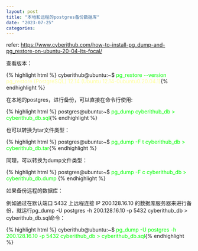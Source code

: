 ```yaml
---
layout: post
title: "本地和远程的postgres备份数据库"
date: "2023-07-25"
categories: 
---
```

<p>refer: <a href="https://www.cyberithub.com/how-to-install-pg_dump-and-pg_restore-on-ubuntu-20-04-lts-focal/">https://www.cyberithub.com/how-to-install-pg_dump-and-pg_restore-on-ubuntu-20-04-lts-focal/</a></p>
<p>查看版本：</p>
{% highlight html %}
cyberithub@ubuntu:~$ <span style="color:#00ff00">pg_restore --version</span>
<span style="color:#ffff99">pg_restore (PostgreSQL) 12.14 (Ubuntu 12.14-0ubuntu0.20.04.1)</span>{% endhighlight %}
<p>在本地的postgres，进行备份，可以直接在命令行使用:</p>
{% highlight html %}
postgres@ubuntu:~$ <span style="color:#00ff00">pg_dump cyberithub_db &gt; cyberithub_db.sql</span>{% endhighlight %}
<p>也可以转换为tar文件类型：</p>
{% highlight html %}
postgres@ubuntu:~$ <span style="color:#00ff00">pg_dump -F t cyberithub_db &gt; cyberithub_db.tar</span>{% endhighlight %}
<p>同理，可以转换为dump文件类型：</p>
{% highlight html %}
postgres@ubuntu:~$ <span style="color:#00ff00">pg_dump -F c cyberithub_db &gt; cyberithub_db.dump
</span>
{% endhighlight %}
<p>如果备份远程的数据库：</p>
<p>例如通过在默认端口 5432 上远程连接 IP 200.128.16.10 的数据库服务器来进行备份，就运行pg_dump -U postgres -h 200.128.16.10 -p 5432 cyberithub_db &gt; cyberithub_db.sql命令：</p>
{% highlight html %}
cyberithub@ubuntu:~$ <span style="color:#00ff00">pg_dump -U postgres -h 200.128.16.10 -p 5432 cyberithub_db &gt; cyberithub_db.sql</span>{% endhighlight %}
